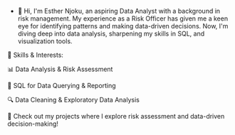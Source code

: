 - 👋 Hi, I'm Esther Njoku, an aspiring Data Analyst with a background in risk management. My experience as a Risk Officer has given me a keen eye for identifying patterns and making data-driven decisions. Now, I'm diving deep into data analysis, sharpening my skills in SQL, and visualization tools.

🔹 Skills & Interests:

📊 Data Analysis & Risk Assessment

📌 SQL for Data Querying & Reporting

🔍 Data Cleaning & Exploratory Data Analysis

📂 Check out my projects where I explore risk assessment and data-driven decision-making!
<!---
Esther-Chidinma/Esther-Chidinma is a ✨ special ✨ repository because its `README.md` (this file) appears on your GitHub profile.
You can click the Preview link to take a look at your changes.
--->
